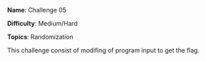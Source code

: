 **Name**: Challenge 05

**Difficulty**: Medium/Hard

**Topics**: Randomization

This challenge consist of modifing of program input to get the flag.
